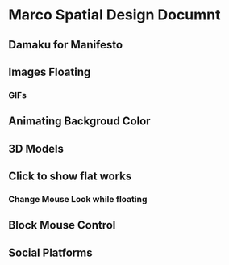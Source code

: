 # Marco Spatial Design Documnt

## Damaku for Manifesto

## Images Floating
### GIFs

## Animating Backgroud Color

## 3D Models

## Click to show flat works
### Change Mouse Look while floating

## Block Mouse Control

## Social Platforms

